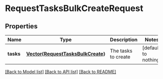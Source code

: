 # RequestTasksBulkCreateRequest


## Properties
Name | Type | Description | Notes
------------ | ------------- | ------------- | -------------
**tasks** | [**Vector{RequestTasksBulkCreate}**](RequestTasksBulkCreate.md) | The tasks to create | [default to nothing]


[[Back to Model list]](../README.md#models) [[Back to API list]](../README.md#api-endpoints) [[Back to README]](../README.md)



